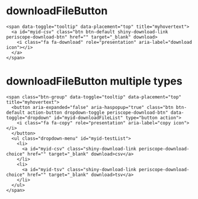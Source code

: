 # downloadFileButton

    <span data-toggle="tooltip" data-placement="top" title="myhovertext">
      <a id="myid-csv" class="btn btn-default shiny-download-link periscope-download-btn" href="" target="_blank" download>
        <i class="fa fa-download" role="presentation" aria-label="download icon"></i>
      </a>
    </span>

# downloadFileButton multiple types

    <span class="btn-group" data-toggle="tooltip" data-placement="top" title="myhovertext">
      <button aria-expanded="false" aria-haspopup="true" class="btn btn-default action-button dropdown-toggle periscope-download-btn" data-toggle="dropdown" id="myid-downloadFileList" type="button action">
        <i class="fa fa-copy" role="presentation" aria-label="copy icon"></i>
      </button>
      <ul class="dropdown-menu" id="myid-testList">
        <li>
          <a id="myid-csv" class="shiny-download-link periscope-download-choice" href="" target="_blank" download>csv</a>
        </li>
        <li>
          <a id="myid-tsv" class="shiny-download-link periscope-download-choice" href="" target="_blank" download>tsv</a>
        </li>
      </ul>
    </span>

